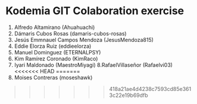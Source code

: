 # Kodemia GIT Colaboration exercise

1. Alfredo Altamirano (Ahuahuachi)
2. Dámaris Cubos Rosas (damaris-cubos-rosas)
3. Jesús Emmnauel Campos Mendoza (JesusMendoza815)
4. Eddie Elorza Ruiz (eddieelorza)
5. Manuel Dominguez (ETERNALPSY)
6. Kim Ramírez Coronado (KimRaco)
7. Iyari Maldonado (MaestroMiyagi)
8.RafaelVillaseñor (Rafaelvi03)
<<<<<<< HEAD
=======
9. Moises Contreras (moseshawk)
>>>>>>> 418a21ae4d4238c7593cd85e3613c22e19b69dfb
